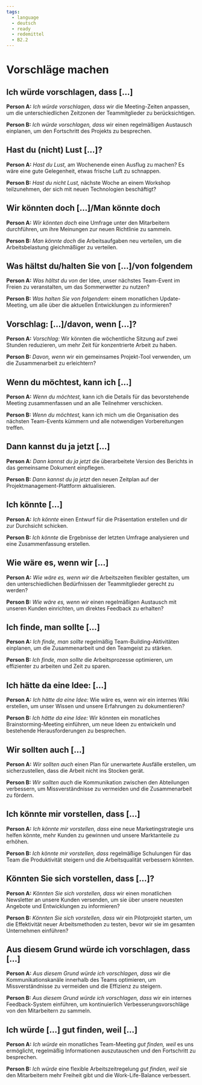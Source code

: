 ```yaml
---
tags:
  - language
  - deutsch
  - ready
  - redemittel
  - B2.2
---
```


# Vorschläge machen

## Ich würde vorschlagen, dass [...]

**Person A:** _Ich würde vorschlagen, dass_ wir die Meeting-Zeiten anpassen, um die unterschiedlichen Zeitzonen der Teammitglieder zu berücksichtigen.

**Person B:** _Ich würde vorschlagen, dass_ wir einen regelmäßigen Austausch einplanen, um den Fortschritt des Projekts zu besprechen.

## Hast du (nicht) Lust [...]?

**Person A:** _Hast du Lust,_ am Wochenende einen Ausflug zu machen? Es wäre eine gute Gelegenheit, etwas frische Luft zu schnappen.

**Person B:** _Hast du nicht Lust,_ nächste Woche an einem Workshop teilzunehmen, der sich mit neuen Technologien beschäftigt?

## Wir könnten doch [...]/Man könnte doch

**Person A:** _Wir könnten doch_ eine Umfrage unter den Mitarbeitern durchführen, um ihre Meinungen zur neuen Richtlinie zu sammeln.

**Person B:** _Man könnte doch_ die Arbeitsaufgaben neu verteilen, um die Arbeitsbelastung gleichmäßiger zu verteilen.

## Was hältst du/halten Sie von [...]/von folgendem

**Person A:** _Was hältst du von_ der Idee, unser nächstes Team-Event im Freien zu veranstalten, um das Sommerwetter zu nutzen?

**Person B:** _Was halten Sie von folgendem:_ einem monatlichen Update-Meeting, um alle über die aktuellen Entwicklungen zu informieren?

## Vorschlag: [...]/davon, wenn [...]?

**Person A:** _Vorschlag:_ Wir könnten die wöchentliche Sitzung auf zwei Stunden reduzieren, um mehr Zeit für konzentrierte Arbeit zu haben.

**Person B:** _Davon, wenn_ wir ein gemeinsames Projekt-Tool verwenden, um die Zusammenarbeit zu erleichtern?

## Wenn du möchtest, kann ich [...]

**Person A:** _Wenn du möchtest,_ kann ich die Details für das bevorstehende Meeting zusammenfassen und an alle Teilnehmer verschicken.

**Person B:** _Wenn du möchtest,_ kann ich mich um die Organisation des nächsten Team-Events kümmern und alle notwendigen Vorbereitungen treffen.

## Dann kannst du ja jetzt [...]

**Person A:** _Dann kannst du ja jetzt_ die überarbeitete Version des Berichts in das gemeinsame Dokument einpflegen.

**Person B:** _Dann kannst du ja jetzt_ den neuen Zeitplan auf der Projektmanagement-Plattform aktualisieren.

## Ich könnte [...]

**Person A:** _Ich könnte_ einen Entwurf für die Präsentation erstellen und dir zur Durchsicht schicken.

**Person B:** _Ich könnte_ die Ergebnisse der letzten Umfrage analysieren und eine Zusammenfassung erstellen.

## Wie wäre es, wenn wir [...]

**Person A:** _Wie wäre es, wenn wir_ die Arbeitszeiten flexibler gestalten, um den unterschiedlichen Bedürfnissen der Teammitglieder gerecht zu werden?

**Person B:** _Wie wäre es, wenn wir_ einen regelmäßigen Austausch mit unseren Kunden einrichten, um direktes Feedback zu erhalten?

## Ich finde, man sollte [...]

**Person A:** _Ich finde, man sollte_ regelmäßig Team-Building-Aktivitäten einplanen, um die Zusammenarbeit und den Teamgeist zu stärken.

**Person B:** _Ich finde, man sollte_ die Arbeitsprozesse optimieren, um effizienter zu arbeiten und Zeit zu sparen.

## Ich hätte da eine Idee: [...]

**Person A:** _Ich hätte da eine Idee:_ Wie wäre es, wenn wir ein internes Wiki erstellen, um unser Wissen und unsere Erfahrungen zu dokumentieren?

**Person B:** _Ich hätte da eine Idee:_ Wir könnten ein monatliches Brainstorming-Meeting einführen, um neue Ideen zu entwickeln und bestehende Herausforderungen zu besprechen.

## Wir sollten auch [...]

**Person A:** _Wir sollten auch_ einen Plan für unerwartete Ausfälle erstellen, um sicherzustellen, dass die Arbeit nicht ins Stocken gerät.

**Person B:** _Wir sollten auch_ die Kommunikation zwischen den Abteilungen verbessern, um Missverständnisse zu vermeiden und die Zusammenarbeit zu fördern.

## Ich könnte mir vorstellen, dass [...]

**Person A:** _Ich könnte mir vorstellen, dass_ eine neue Marketingstrategie uns helfen könnte, mehr Kunden zu gewinnen und unsere Marktanteile zu erhöhen.

**Person B:** _Ich könnte mir vorstellen, dass_ regelmäßige Schulungen für das Team die Produktivität steigern und die Arbeitsqualität verbessern könnten.

## Könnten Sie sich vorstellen, dass [...]?

**Person A:** _Könnten Sie sich vorstellen, dass_ wir einen monatlichen Newsletter an unsere Kunden versenden, um sie über unsere neuesten Angebote und Entwicklungen zu informieren?

**Person B:** _Könnten Sie sich vorstellen, dass_ wir ein Pilotprojekt starten, um die Effektivität neuer Arbeitsmethoden zu testen, bevor wir sie im gesamten Unternehmen einführen?

## Aus diesem Grund würde ich vorschlagen, dass [...]

**Person A:** _Aus diesem Grund würde ich vorschlagen, dass_ wir die Kommunikationskanäle innerhalb des Teams optimieren, um Missverständnisse zu vermeiden und die Effizienz zu steigern.

**Person B:** _Aus diesem Grund würde ich vorschlagen, dass_ wir ein internes Feedback-System einführen, um kontinuierlich Verbesserungsvorschläge von den Mitarbeitern zu sammeln.

## Ich würde [...] gut finden, weil [...]

**Person A:** _Ich würde_ ein monatliches Team-Meeting _gut finden, weil_ es uns ermöglicht, regelmäßig Informationen auszutauschen und den Fortschritt zu besprechen.

**Person B:** _Ich würde_ eine flexible Arbeitszeitregelung _gut finden, weil_ sie den Mitarbeitern mehr Freiheit gibt und die Work-Life-Balance verbessert.
